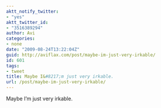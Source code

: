 ```yaml
---
aktt_notify_twitter:
- "yes"
aktt_twitter_id:
- "3516389294"
author: Avi
categories:
- none
date: "2009-08-24T13:22:04Z"
guid: http://aviflax.com/post/maybe-im-just-very-irkable/
id: 601
tags:
- tweet
title: Maybe I&#8217;m just very irkable.
url: /post/maybe-im-just-very-irkable/
---
```

Maybe I&#8217;m just very irkable.